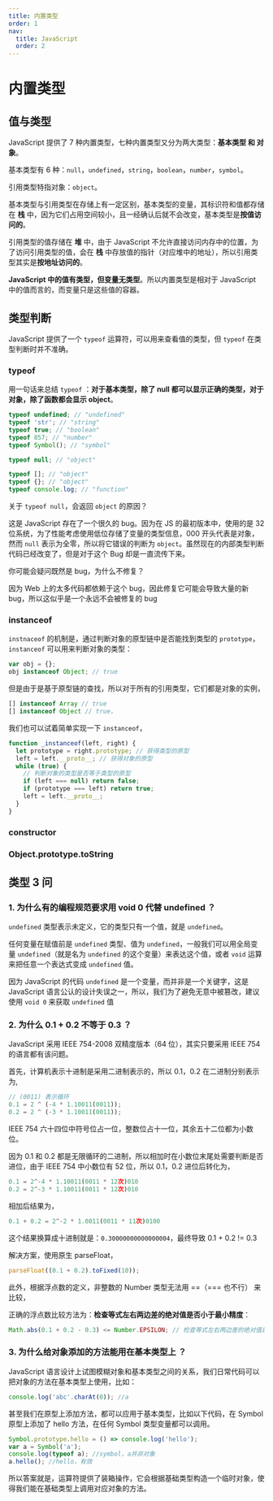 ```yaml
---
title: 内置类型
order: 1
nav:
  title: JavaScript
  order: 2
---
```


# 内置类型

## 值与类型

JavaScript 提供了 7 种内置类型，七种内置类型又分为两大类型：**基本类型 和 对象**。

基本类型有 6 种：`null`，`undefined`，`string`，`boolean`，`number`，`symbol`。

引用类型特指对象：`object`。

基本类型与引用类型在存储上有一定区别，基本类型的变量，其标识符和值都存储在 **栈** 中，因为它们占用空间较小，且一经确认后就不会改变，基本类型是**按值访问的**。

引用类型的值存储在 **堆** 中，由于 JavaScript 不允许直接访问内存中的位置，为了访问引用类型的值，会在 **栈** 中存放值的指针（对应堆中的地址），所以引用类型其实是**按地址访问的**。

**JavaScript 中的值有类型，但变量无类型**。所以内置类型是相对于 JavaScript 中的值而言的，而变量只是这些值的容器。

## 类型判断

JavaScript 提供了一个 `typeof` 运算符，可以用来查看值的类型，但 `typeof` 在类型判断时并不准确。

### typeof

用一句话来总结 `typeof` ：**对于基本类型，除了 null 都可以显示正确的类型，对于对象，除了函数都会显示 object**。

```js
typeof undefined; // "undefined"
typeof 'str'; // "string"
typeof true; // "boolean"
typeof 857; // "number"
typeof Symbol(); // "symbol"

typeof null; // "object"

typeof []; // "object"
typeof {}; // "object"
typeof console.log; // "function"
```

关于 `typeof null`，会返回 `object` 的原因？

这是 JavaScript 存在了一个很久的 bug。因为在 JS 的最初版本中，使用的是 32 位系统，为了性能考虑使用低位存储了变量的类型信息，000 开头代表是对象，然而 `null` 表示为全零，所以将它错误的判断为 `object`。虽然现在的内部类型判断代码已经改变了，但是对于这个 Bug 却是一直流传下来。

你可能会疑问既然是 bug，为什么不修复？

因为 Web 上的太多代码都依赖于这个 bug，因此修复它可能会导致大量的新 bug，所以这似乎是一个永远不会被修复的 bug

### instanceof

`instnaceof` 的机制是，通过判断对象的原型链中是否能找到类型的 `prototype`，`instanceof` 可以用来判断对象的类型：

```js
var obj = {};
obj instanceof Object; // true
```

但是由于是基于原型链的查找，所以对于所有的引用类型，它们都是对象的实例，

```js
[] instanceof Array // true
[] instanceof Object // true，
```

我们也可以试着简单实现一下 `instanceof`，

```js
function _instanceof(left, right) {
  let prototype = right.prototype; // 获得类型的原型
  left = left.__proto__; // 获得对象的原型
  while (true) {
    // 判断对象的类型是否等于类型的原型
    if (left === null) return false;
    if (prototype === left) return true;
    left = left.__proto__;
  }
}
```

### constructor

### Object.prototype.toString

## 类型 3 问

### 1. 为什么有的编程规范要求用 void 0 代替 undefined ？

`undefined` 类型表示未定义，它的类型只有一个值，就是 `undefined`。

任何变量在赋值前是 `undefined` 类型、值为 `undefined`，一般我们可以用全局变量 `undefined`（就是名为 `undefined` 的这个变量）来表达这个值，或者 `void` 运算来把任意一个表达式变成 `undefined` 值。

因为 JavaScript 的代码 `undefined` 是一个变量，而并非是一个关键字，这是 JavaScript 语言公认的设计失误之一，所以，我们为了避免无意中被篡改，建议使用 `void 0` 来获取 `undefined` 值

### 2. 为什么 0.1 + 0.2 不等于 0.3 ？

JavaScript 采用 IEEE 754-2008 双精度版本（64 位），其实只要采用 IEEE 754 的语言都有该问题。

首先，计算机表示十进制是采用二进制表示的，所以 0.1，0.2 在二进制分别表示为,

```js
// (0011) 表示循环
0.1 = 2 ^ (-4 * 1.10011(0011));
0.2 = 2 ^ (-3 * 1.10011(0011));
```

IEEE 754 六十四位中符号位占一位，整数位占十一位，其余五十二位都为小数位。

因为 0.1 和 0.2 都是无限循环的二进制，所以相加时在小数位末尾处需要判断是否进位，由于 IEEE 754 中小数位有 52 位，所以 0.1，0.2 进位后转化为，

```js
0.1 = 2^-4 * 1.10011(0011 * 12次)010
0.2 = 2^-3 * 1.10011(0011 * 12次)010
```

相加后结果为，

```js
0.1 + 0.2 = 2^-2 * 1.0011(0011 * 11次)0100
```

这个结果换算成十进制就是：`0.30000000000000004`，最终导致 0.1 + 0.2 != 0.3

解决方案，使用原生 parseFloat，

```js
parseFloat((0.1 + 0.2).toFixed(10));
```

此外，根据浮点数的定义，非整数的 Number 类型无法用 ==（=== 也不行） 来比较，

正确的浮点数比较方法为：**检查等式左右两边差的绝对值是否小于最小精度**：

```js
Math.abs(0.1 + 0.2 - 0.3) <= Number.EPSILON; // 检查等式左右两边差的绝对值是否小于最小精度
```

### 3. 为什么给对象添加的方法能用在基本类型上 ？

JavaScript 语言设计上试图模糊对象和基本类型之间的关系，我们日常代码可以把对象的方法在基本类型上使用，比如：

```js
console.log('abc'.charAt(0)); //a
```

甚至我们在原型上添加方法，都可以应用于基本类型，比如以下代码，在 Symbol 原型上添加了 hello 方法，在任何 Symbol 类型变量都可以调用。

```js
Symbol.prototype.hello = () => console.log('hello');
var a = Symbol('a');
console.log(typeof a); //symbol，a并非对象
a.hello(); //hello，有效
```

所以答案就是，运算符提供了装箱操作，它会根据基础类型构造一个临时对象，使得我们能在基础类型上调用对应对象的方法。
